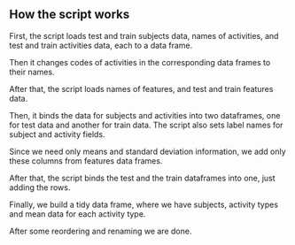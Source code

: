 ## How the script works

First, the script loads test and train subjects data, names of activities, and test and train activities data, each to a data frame.

Then it changes codes of activities in the corresponding data frames to their names.

After that, the script loads names of features, and test and train features data.

Then, it binds the data for subjects and activities into two dataframes, one for test data and another for train data. The script also sets label names for subject and activity fields.

Since we need only means and standard deviation information, we add only these columns from features data frames.

After that, the script binds the test and the train dataframes into one, just adding the rows.

Finally, we build a tidy data frame, where we have subjects, activity types and mean data for each activity type.

After some reordering and renaming we are done.